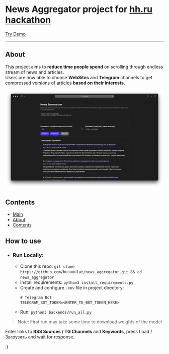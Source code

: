 # News Aggregator project for [hh.ru hackathon](https://hackathon.hhtech.ru)
[Try Demo](icycactus.com)

---

## About
This project aims to **reduce time people spend** on scrolling through endless stream of news and articles.
<br>
Users are now able to choose **WebSites** and **Telegram** channels to get compressed versions of articles
**based on their interests.**

![img1](data/img1.png)

## Contents
- [Main](#news-aggregator-project-for-hhru-hackathon)
- [About](#about)
- [Contents](#contents)

## How to use
- ### Run Locally:
  - Clone this repo: `git clone https://github.com/buuuuulat/news_aggregator.git && cd news_aggregator`
  - Install requirements: `python3 install_requirements.py`
  - Create and configure `.env` file in project directory:
    ```.dotenv
    # Telegram Bot
    TELEGRAM_BOT_TOKEN=<ENTER_TG_BOT_TOKEN_HERE>
    ```
  - Run: `python3 backends/run_all.py`
> Note: First run may take some time to download weights of the model

Enter links to **RSS Sources / TG Channels** and **Keywords**, press Load / Загрузить and wait for response.

:)
